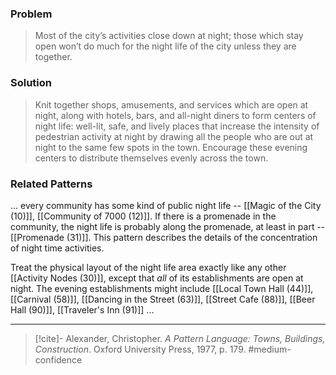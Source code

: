 ### Problem
>Most of the city’s activities close down at night; those which stay open won’t do much for the night life of the city unless they are together.

### Solution
>Knit together shops, amusements, and services which are open at night, along with hotels, bars, and all-night diners to form centers of night life: well-lit, safe, and lively places that increase the intensity of pedestrian activity at night by drawing all the people who are out at night to the same few spots in the town. Encourage these evening centers to distribute themselves evenly across the town.

### Related Patterns
... every community has some kind of public night life -- [[Magic of the City (10)]], [[Community of 7000 (12)]]. If there is a promenade in the community, the night life is probably along the promenade, at least in part -- [[Promenade (31)]]. This pattern describes the details of the concentration of night time activities.

Treat the physical layout of the night life area exactly like any other [[Activity Nodes (30)]], except that *all* of its establishments are open at night. The evening establishments might include [[Local Town Hall (44)]], [[Carnival (58)]], [[Dancing in the Street (63)]], [[Street Cafe (88)]], [[Beer Hall (90)]], [[Traveler's Inn (91)]] ...

---
> [!cite]- Alexander, Christopher. _A Pattern Language: Towns, Buildings, Construction_. Oxford University Press, 1977, p. 179.
> #medium-confidence 
